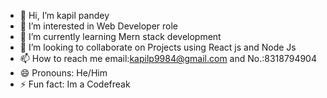 - 👋 Hi, I’m kapil pandey
- 👀 I’m interested in Web Developer role
- 🌱 I’m currently learning Mern stack development
- 💞️ I’m looking to collaborate on Projects using React js and Node Js
- 📫 How to reach me email:kapilp9984@gmail.com and No.:8318794904
- 😄 Pronouns: He/Him
- ⚡ Fun fact: Im a Codefreak

<!---
kapilpandey21/kapilpandey21 is a ✨ special ✨ repository because its `README.md` (this file) appears on your GitHub profile.
You can click the Preview link to take a look at your changes.
--->

